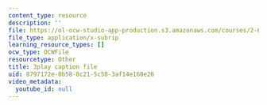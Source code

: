 ```yaml
---
content_type: resource
description: ''
file: https://ol-ocw-studio-app-production.s3.amazonaws.com/courses/2-627-fundamentals-of-photovoltaics-fall-2013/8797172e0b588c215c583af14e160e26_C42jXQLc_Jo.srt
file_type: application/x-subrip
learning_resource_types: []
ocw_type: OCWFile
resourcetype: Other
title: 3play caption file
uid: 8797172e-0b58-8c21-5c58-3af14e160e26
video_metadata:
  youtube_id: null
---
```

